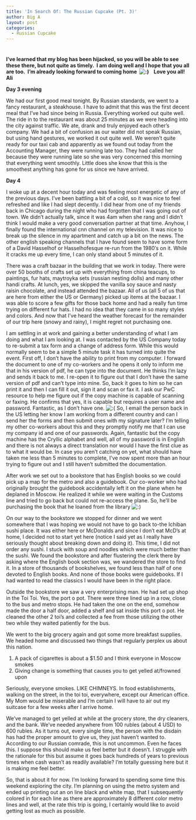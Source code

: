 ```yaml
---
title: 'In Search Of: The Russian Cupcake (Pt. 3)'
author: Big A
layout: post
categories:
  - Russian Cupcake
---
```

# 

**I’ve learned that my blog has been hijacked, so you will be able to see these there, but not quite as timely.  I am doing well and I hope that you all are too.  I’m already looking forward to coming home  ![:)][1]    Love you all!  
Ali**

 [1]: http://www.aaronkwhite.com/wp-includes/images/smilies/icon_smile.gif

**Day 3 evening**

We had our first good meal tonight. By Russian standards, we went to a fancy restaurant, a steakhouse. I have to admit that this was the first decent meal that I’ve had since being in Russia. Everything worked out quite well. The ride in to the restaurant was about 25 minutes as we were heading into the city against traffic. We ate, drank and truly enjoyed each other’s company. We had a bit of confusion as our waiter did not speak Russian, but using hand gestures, we worked it out quite well. We weren’t quite ready for our taxi cab and apparently as we found out today from the Accounting Manager, they were running late too. They had called her because they were running late so she was very concerned this morning that everything went smoothly. Little does she know that this is the smoothest anything has gone for us since we have arrived.



**Day 4**

I woke up at a decent hour today and was feeling most energetic of any of the previous days. I’ve been battling a bit of a cold, so it was nice to feel refreshed and like I had slept decently. I did hear from one of my friends back in Chicago during the night who had forgotten that I was going out of town. We didn’t actually talk, since it was 4am when she rang and I didn’t think I would make a very good conversation partner at that time. Anyhow, I finally found the international cnn channel on my television. It was nice to break up the silence in my apartment and catch up a bit on the news. The other english speaking channels that I have found seem to have some form of a David Hasselhof or Hasselhofesque re-run from the 1980′s on it. While it cracks me up every time, I can only stand about 5 minutes of it.

There was a craft bazaar in the building that we work in today. There were over 50 booths of crafts set up with everything from china teacups, to paintings, fur hats, maytroyka sets (russian nesting dolls) and many other handi crafts. At lunch, yes, we skipped the vanilla soy sauce and nasty raisin chocolate, and instead attended the bazaar. All of us (all 5 of us that are here from either the US or Germany) picked up items at the bazaar. I was able to score a few gifts for those back home and had a really fun time trying on different fur hats. I had no idea that they came in so many styles and colors. And now that I’ve heard the weather forecast for the remainder of our trip here (snowy and rainy), I might regret not purchasing one.

I am settling in at work and gaining a better understanding of what I am doing and what I am looking at. I was contacted by the US Company today to re-submit a tax form and a change of address form. While this would normally seem to be a simple 5 minute task it has turned into quite the event. First off, I don’t have the ability to print from my computer. I forward the document to one of my co-workers and he opens it only to inform me that in his version of pdf, he can type into the document. He thinks I’m lazy and sends it back to me. I re-open it to figure out that I don’t have the same version of pdf and can’t type into mine. So, back it goes to him so he can print it and then I can fill it out, sign it and scan or fax it. I ask our PwC resource to help me figure out if the copy machine is capable of scanning or faxing. He confirms that yes, it is capable but requires a user name and password. Fantastic, as I don’t have one. ![:(][2] So, I email the person back in the US letting her know I am working from a different country and can I send her the forms and then submit ones with my signature later? I’m telling my other co-workers about this and they promptly notify me that I can use my company id and one of our passwords. Again, fantastic but the copy machine has the Cryllic alphabet and well, all of my password is in English and there is not always a direct translation nor would I have the first clue as to what it would be. In case you aren’t catching on yet, what should have taken me less than 5 minutes to complete, I’ve now spent more than an hour trying to figure out and I still haven’t submitted the documentation.

 [2]: http://www.aaronkwhite.com/wp-includes/images/smilies/icon_sad.gif

After work we set out to a bookstore that has English books so we could pick up a map for the metro and also a guidebook. Our co-worker who had originally brought the guidebook accidentally left it on the plane when he deplaned in Moscow. He realized it while we were waiting in the Customs line and tried to go back but could not re-access the plane. So, he’ll be purchasing the book that he loaned from the library ![:)][1] 

On our way to the bookstore we stopped for dinner and we went somewhere that I was hoping we would not have to go back to-the Ichiban sushi place. It was either here or McDonalds and since I don’t eat McD’s at home, I decided not to start yet here (notice I said yet as I really have seriously thought about breaking down and doing it). This time, I did not order any sushi. I stuck with soup and noodles which were much better than the sushi. We found the bookstore and after flustering the clerk there by asking where the English book section was, we wandered the store to find it. In a store of thousands of bookshelves, we found less than half of one devoted to English books. And none of those books were guidebooks. If I had wanted to read the classics I would have been in the right place.

Outside the bookstore we saw a very enterprising man. He had set up shop in the Toi Toi. Yes, the port o pot. There were three lined up in a row, close to the bus and metro stops. He had taken the one on the end, somehow made the door a half door, added a shelf and sat inside this port o pot. He cleaned the other 2 toi’s and collected a fee from those utilizing the other two while they waited patiently for the bus.

We went to the big grocery again and got some more breakfast supplies. We headed home and discussed two things that regularly perplex us about this nation.  


1.  A pack of cigarettes is about a $1.50 and I think everyone in Moscow smokes
2.  Giving change is something that causes you to get yelled at/frowned upon

  


Seriously, everyone smokes. LIKE CHIMNEYS. In food establishments, walking on the street, in the toi toi, everywhere, except our American office. My Mom would be miserable and I’m certain I will have to air out my suitcase for a few weeks after I arrive home.

We’ve managed to get yelled at while at the grocery store, the dry cleaners, and the bank. We’ve needed anywhere from 100 rubles (about 4 USD) to 600 rubles. As it turns out, every single time, the person with the disdain has had the proper amount to give us, they just haven’t wanted to. According to our Russian comrade, this is not uncommon. Even he faces this. I suppose this should make us feel better but it doesn’t. I struggle with the rationale for this but assume it goes back hundreds of years to previous times when cash wasn’t as readily available? I’m totally guessing here but it is making me feel better.

So, that is about it for now. I’m looking forward to spending some time this weekend exploring the city. I’m planning on using the metro system and ended up printing out an on line black and white map, that I subsequently colored in for each line as there are approximately 8 different color metro lines and well, at the rate this trip is going, I certainly would like to avoid getting lost as much as possible.